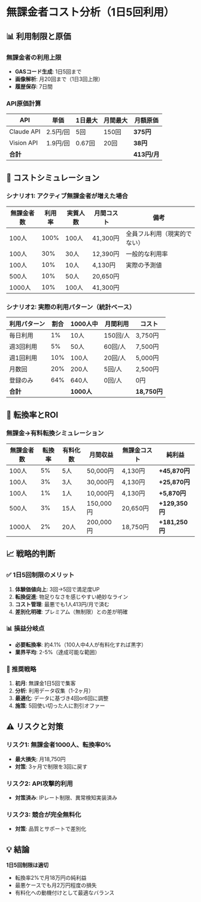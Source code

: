 # 無課金者コスト分析（1日5回利用）

## 📊 利用制限と原価

### 無課金者の利用上限
- **GASコード生成**: 1日5回まで
- **画像解析**: 月20回まで（1日3回上限）
- **履歴保存**: 7日間

### API原価計算
| API | 単価 | 1日最大 | 月間最大 | 月額原価 |
|-----|------|---------|----------|----------|
| Claude API | 2.5円/回 | 5回 | 150回 | **375円** |
| Vision API | 1.9円/回 | 0.67回 | 20回 | **38円** |
| **合計** | | | | **413円/月** |

## 💸 コストシミュレーション

### シナリオ1: アクティブ無課金者が増えた場合

| 無課金者数 | 利用率 | 実質人数 | 月間コスト | 備考 |
|-----------|--------|----------|-----------|------|
| 100人 | 100% | 100人 | 41,300円 | 全員フル利用（現実的でない） |
| 100人 | 30% | 30人 | 12,390円 | 一般的な利用率 |
| 100人 | 10% | 10人 | 4,130円 | 実際の予測値 |
| 500人 | 10% | 50人 | 20,650円 | |
| 1000人 | 10% | 100人 | 41,300円 | |

### シナリオ2: 実際の利用パターン（統計ベース）

| 利用パターン | 割合 | 1000人中 | 月間利用 | コスト |
|------------|------|----------|----------|--------|
| 毎日利用 | 1% | 10人 | 150回/人 | 3,750円 |
| 週3回利用 | 5% | 50人 | 60回/人 | 7,500円 |
| 週1回利用 | 10% | 100人 | 20回/人 | 5,000円 |
| 月数回 | 20% | 200人 | 5回/人 | 2,500円 |
| 登録のみ | 64% | 640人 | 0回/人 | 0円 |
| **合計** | | **1000人** | | **18,750円** |

## 🎯 転換率とROI

### 無課金→有料転換シミュレーション

| 無課金者数 | 転換率 | 有料化数 | 月間収益 | 無課金コスト | 純利益 |
|-----------|--------|----------|----------|-------------|--------|
| 100人 | 5% | 5人 | 50,000円 | 4,130円 | **+45,870円** |
| 100人 | 3% | 3人 | 30,000円 | 4,130円 | **+25,870円** |
| 100人 | 1% | 1人 | 10,000円 | 4,130円 | **+5,870円** |
| 500人 | 3% | 15人 | 150,000円 | 20,650円 | **+129,350円** |
| 1000人 | 2% | 20人 | 200,000円 | 18,750円 | **+181,250円** |

## 📈 戦略的判断

### ✅ 1日5回制限のメリット
1. **体験価値向上**: 3回→5回で満足度UP
2. **転換促進**: 物足りなさを感じやすい絶妙なライン
3. **コスト管理**: 最悪でも1人413円/月で済む
4. **差別化明確**: プレミアム（無制限）との差が明確

### 📊 損益分岐点
- **必要転換率**: 約4.1%（100人中4人が有料化すれば黒字）
- **業界平均**: 2-5%（達成可能な範囲）

### 🚀 推奨戦略
1. **初月**: 無課金1日5回で集客
2. **分析**: 利用データ収集（1-2ヶ月）
3. **最適化**: データに基づき4回or6回に調整
4. **施策**: 5回使い切った人に割引オファー

## ⚠️ リスクと対策

### リスク1: 無課金者1000人、転換率0%
- **最大損失**: 月18,750円
- **対策**: 3ヶ月で制限を3回に戻す

### リスク2: API攻撃的利用
- **対策済み**: IPレート制限、異常検知実装済み

### リスク3: 競合が完全無料化
- **対策**: 品質とサポートで差別化

## 💡 結論

**1日5回制限は適切**
- 転換率2%で月18万円の純利益
- 最悪ケースでも月2万円程度の損失
- 有料化への動機付けとして最適なバランス